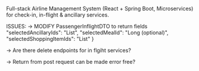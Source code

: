 Full-stack Airline Management System (React + Spring Boot, Microservices) for check-in, in-flight & ancillary services.

ISSUES:
-> MODIFY PassengerInflightDTO to return fields "selectedAncillaryIds": "List<Long>",
  "selectedMealId": "Long (optional)",
  "selectedShoppingItemIds": "List<Long>"
}

-> Are there delete endpoints for in flgiht services?

-> Return from post request can be made error free?
